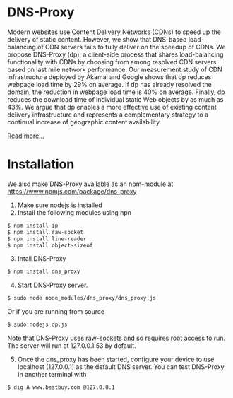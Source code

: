 DNS-Proxy
=========
Modern websites use Content Delivery Networks (CDNs) to speed up the delivery of static content. However, we show that DNS-based load-balancing of CDN servers fails to fully deliver on the speedup of CDNs. We propose DNS-Proxy (dp), a client-side process that shares load-balancing functionality with CDNs by choosing from among resolved CDN servers based on last mile network performance. Our measurement study of CDN infrastructure deployed by Akamai and Google shows that dp reduces webpage load time by 29% on average. If dp has already resolved the domain, the reduction in webpage load time is 40% on average. Finally, dp reduces the download time of individual static Web objects by as much as 43%. We argue that dp enables a more effective use of existing content delivery infrastructure and represents a complementary strategy to a continual increase of geographic content availability.

[Read more...](docs/GoelDnsProxyICCCN15.pdf)



Installation
============

We also make DNS-Proxy available as an npm-module at https://www.npmjs.com/package/dns_proxy

1. Make sure nodejs is installed
2. Install the following modules using npn

``` bash
$ npm install ip
$ npm install raw-socket
$ npm install line-reader
$ npm install object-sizeof
```

3. Intall DNS-Proxy

``` bash
$ npm install dns_proxy
```

4. Start DNS-Proxy server. 

``` bash
$ sudo node node_modules/dns_proxy/dns_proxy.js
```

Or if you are running from source

``` bash
$ sudo nodejs dp.js
```

Note that DNS-Proxy uses raw-sockets and so requires root access to run. The server will run at 127.0.0.1:53 by default.

5. Once the dns_proxy has been started, configure your device to use localhost (127.0.0.1) as the default DNS server.
You can test DNS-Proxy in another terminal with

``` bash
$ dig A www.bestbuy.com @127.0.0.1
```

